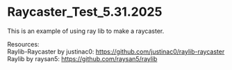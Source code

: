 # Raycaster_Test_5.31.2025

This is an example of using ray lib to make a raycaster.

Resources: <br>
Raylib-Raycaster by justinac0: https://github.com/justinac0/raylib-raycaster <br>
Raylib by raysan5: https://github.com/raysan5/raylib
